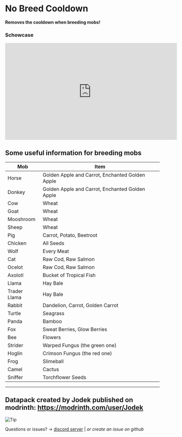 # No Breed Cooldown

**Removes the cooldown when breeding mobs!**

### Schowcase

<iframe width="560" height="315" src="https://www.youtube-nocookie.com/embed/kb3YhyOxd_E" title="YouTube video player" frameborder="0" allow="accelerometer; autoplay; clipboard-write; encrypted-media; gyroscope; picture-in-picture; web-share" allowfullscreen></iframe>

## Some useful information for breeding mobs

| Mob  	| Item 	|
|---	|----	|
| Horse   	| Golden Apple and Carrot, Enchanted Golden Apple   	|
| Donkey  	| Golden Apple and Carrot, Enchanted Golden Apple    	|
| Cow  	| Wheat   	| 
| Goat  	| Wheat   	| 
| Mooshroom  	| Wheat   	| 
| Sheep  	| Wheat   	| 
| Pig  	| Carrot, Potato, Beetroot   	| 
| Chicken  	| All Seeds   	| 
| Wolf  	| Every Meat   	| 
| Cat  	| Raw Cod, Raw Salmon   	| 
| Ocelot  	| Raw Cod, Raw Salmon   	| 
| Axolotl  	| Bucket of Tropical Fish   	| 
| Llama  	| Hay Bale   	| 
| Trader Llama  	| Hay Bale   	| 
| Rabbit  	| Dandelion, Carrot, Golden Carrot   	| 
| Turtle  	| Seagrass   	| 
| Panda  	| Bamboo   	| 
| Fox  	| Sweat Berries, Glow Berries   	| 
| Bee  	| Flowers   	| 
| Strider  	| Warped Fungus (the green one)   	| 
| Hoglin  	| Crimson Fungus (the red one)   	| 
| Frog  	| Slimeball   	| 
| Camel  	| Cactus   	| 
| Sniffer  	| Torchflower Seeds   	| 

---

## Datapack created by Jodek published on modrinth: https://modrinth.com/user/Jodek

<picture>
   <source media="(prefers-color-scheme: light)" srcset="https://raw.githubusercontent.com/Mqxx/GitHub-Markdown/main/blockquotes/badge/light-theme/tip.svg">
  <img alt="Tip" src="https://raw.githubusercontent.com/Mqxx/GitHub-Markdown/main/blockquotes/badge/dark-theme/tip.svg">
 </picture><br>
 
Questions or issues? -> [discord server](https://discord.gg/z2n3qTzQY6) | _or create an issue on github_
